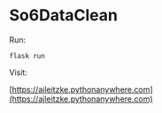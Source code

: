 # So6DataClean

Run:
```
flask run
```
Visit:

[https://ajleitzke.pythonanywhere.com](https://ajleitzke.pythonanywhere.com)
